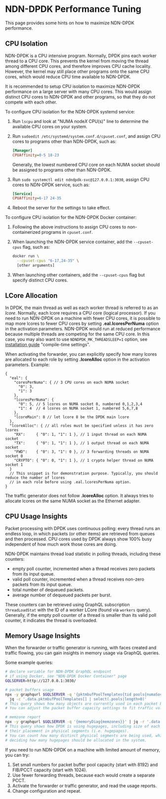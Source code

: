 # NDN-DPDK Performance Tuning

This page provides some hints on how to maximize NDN-DPDK performance.

## CPU Isolation

NDN-DPDK is a CPU intensive program.
Normally, DPDK pins each worker thread to a CPU core.
This prevents the kernel from moving the thread among different CPU cores, and therefore improves CPU cache locality.
However, the kernel may still place other programs onto the same CPU cores, which would reduce CPU time available to NDN-DPDK.

It is recommended to setup CPU isolation to maximize NDN-DPDK performance on a large server with many CPU cores.
This would assign distinct CPU cores to NDN-DPDK and other programs, so that they do not compete with each other.

To configure CPU isolation for the NDN-DPDK systemd service:

1. Run `lscpu` and look at "NUMA node*X* CPU(s)" line to determine the available CPU cores on your system.

2. Run `sudoedit /etc/systemd/system.conf.d/cpuset.conf`, and assign CPU cores to programs other than NDN-DPDK, such as:

    ```ini
    [Manager]
    CPUAffinity=0-5 18-23
    ```

   Generally, the lowest numbered CPU core on each NUMA socket should be assigned to programs other than NDN-DPDK.

3. Run `sudo systemctl edit ndndpdk-svc@127.0.0.1:3030`, assign CPU cores to NDN-DPDK service, such as:

    ```ini
    [Service]
    CPUAffinity=6-17 24-35
    ```

4. Reboot the server for the settings to take effect.

To configure CPU isolation for the NDN-DPDK Docker container:

1. Following the above instructions to assign CPU cores to non-containerized programs in `cpuset.conf`.

2. When launching the NDN-DPDK service container, add the `--cpuset-cpus` flag, such as:

    ```bash
    docker run \
      --cpuset-cpus "6-17,24-35" \
      [other arguments]
    ```

3. When launching other containers, add the `--cpuset-cpus` flag but specify distinct CPU cores.

## LCore Allocation

In DPDK, the main thread as well as each worker thread is referred to as an *lcore*.
Normally, each lcore requires a CPU core (logical processor).
If you need to run NDN-DPDK on a machine with fewer CPU cores, it is possible to map more lcores to fewer CPU cores by setting **.eal.lcoresPerNuma** option in the activation parameters.
NDN-DPDK would run at reduced performance because multiple threads are competing for the same CPU core.
In this case, you may also want to use `NDNDPDK_MK_THREADSLEEP=1` option, see [installation guide](INSTALL.md) "compile-time settings".

When activating the forwarder, you can explicitly specify how many lcores are allocated to each role by setting **.lcoreAlloc** option in the activation parameters.
Example:

```jsonc
{
  "eal": {
    "coresPerNuma": { // 3 CPU cores on each NUMA socket
      "0": 3,
      "1": 3
    },
    "lcoresPerNuma": {
      "0": 5, // 5 lcores on NUMA socket 0, numbered 0,1,2,3,4
      "1": 4  // 4 lcores on NUMA socket 1, numbered 5,6,7,8
    },
    "lcoreMain": 8 // let lcore 8 be the DPDK main lcore
  },
  "lcoreAlloc": { // all roles must be specified unless it has zero lcores
    "RX":     { "0": 1, "1": 1 }, // 1 input thread on each NUMA socket
    "TX":     { "0": 1, "1": 1 }, // 1 output thread on each NUMA socket
    "FWD":    { "0": 3, "1": 0 }, // 3 forwarding threads on NUMA socket 0
    "CRYPTO": { "0": 0, "1": 1 }, // 1 crypto helper thread on NUMA socket 1
  }
  // This snippet is for demonstration purpose. Typically, you should reduce the number of lcores
  // in each role before using .eal.lcoresPerNuma option.
}
```

The traffic generator does not follow **.lcoreAlloc** option.
It always tries to allocate lcores on the same NUMA socket as the Ethernet adapter.

## CPU Usage Insights

Packet processing with DPDK uses continuous polling: every thread runs an endless loop, in which packets (or other items) are retrieved from queues and then processed.
CPU cores used by DPDK always show 100% busy independent of how much work those cores are doing.

NDN-DPDK maintains thread load statistic in polling threads, including these counters:

* empty poll counter, incremented when a thread receives zero packets from its input queue.
* valid poll counter, incremented when a thread receives non-zero packets from its input queue.
* total number of dequeued packets.
* average number of dequeued packets per burst.

These counters can be retrieved using GraphQL subscription `threadLoadStat` with the ID of a worker LCore (found via `workers` query).
Generally, if the empty poll counter of a thread is smaller than its valid poll counter, it indicates the thread is overloaded.

## Memory Usage Insights

When the forwarder or traffic generator is running, with faces created and traffic flowing, you can gain insights in memory usage via GraphQL queries.

Some example queries:

```bash
# declare variable for NDN-DPDK GraphQL endpoint
# if using Docker, see "NDN-DPDK Docker Container" page
GQLSERVER=http://127.0.0.1:3030/

# packet buffers usage
npx -y graphqurl $GQLSERVER -q '{pktmbufPoolTemplates{tid pools{numaSocket used}}}' |\
  jq -c '.data.pktmbufPoolTemplates[] | select(.pools|length>0)'
# This query shows how many objects are currently used in each packet buffer pool.
# You can adjust the packet buffer capacity settings to fit traffic volume.

# memzone report
npx -y graphqurl $GQLSERVER -q '{memoryDiag{memzones}}' | jq -r '.data.memoryDiag.memzones'
# This query shows how DPDK is using hugepages, including size of each memory zone and
# their placement in physical segments (i.e. hugepages).
# You can count how many distinct physical segments are being used, which is useful for
# deciding how many hugepages should be allocated in the system.
```

If you need to run NDN-DPDK on a machine with limited amount of memory, you can try:

1. Set small numbers for packet buffer pool capacity (start with 8192) and FIB/PCCT capacity (start with 1024).
2. Use fewer forwarding threads, because each would create a separate PCCT.
3. Activate the forwarder or traffic generator, and read the usage reports.
4. Change configuration and repeat.
